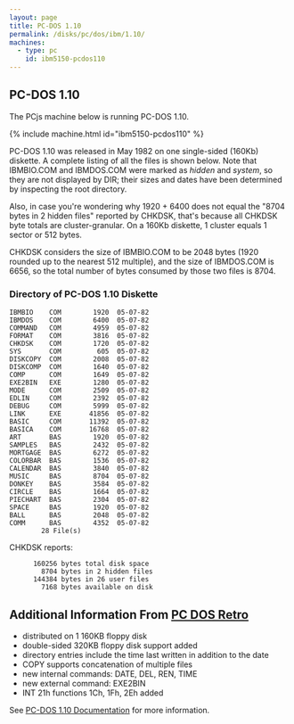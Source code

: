 ```yaml
---
layout: page
title: PC-DOS 1.10
permalink: /disks/pc/dos/ibm/1.10/
machines:
  - type: pc
    id: ibm5150-pcdos110
---
```


PC-DOS 1.10
---

The PCjs machine below is running PC-DOS 1.10.

{% include machine.html id="ibm5150-pcdos110" %}

PC-DOS 1.10 was released in May 1982 on one single-sided (160Kb) diskette.  A complete listing of all the files
is shown below.  Note that IBMBIO.COM and IBMDOS.COM were marked as *hidden* and *system*, so they are not displayed
by DIR; their sizes and dates have been determined by inspecting the root directory.

Also, in case you're wondering why 1920 + 6400 does not equal the "8704 bytes in 2 hidden files" reported by CHKDSK,
that's because all CHKDSK byte totals are cluster-granular.  On a 160Kb diskette, 1 cluster equals 1 sector or 512
bytes.

CHKDSK considers the size of IBMBIO.COM to be 2048 bytes (1920 rounded up to the nearest 512 multiple), and the
size of IBMDOS.COM is 6656, so the total number of bytes consumed by those two files is 8704.

### Directory of PC-DOS 1.10 Diskette

	IBMBIO    COM        1920  05-07-82
	IBMDOS    COM        6400  05-07-82
	COMMAND   COM        4959  05-07-82
	FORMAT    COM        3816  05-07-82
	CHKDSK    COM        1720  05-07-82
	SYS       COM         605  05-07-82
	DISKCOPY  COM        2008  05-07-82
	DISKCOMP  COM        1640  05-07-82
	COMP      COM        1649  05-07-82
	EXE2BIN   EXE        1280  05-07-82
	MODE      COM        2509  05-07-82
	EDLIN     COM        2392  05-07-82
	DEBUG     COM        5999  05-07-82
	LINK      EXE       41856  05-07-82
	BASIC     COM       11392  05-07-82
	BASICA    COM       16768  05-07-82
	ART       BAS        1920  05-07-82
	SAMPLES   BAS        2432  05-07-82
	MORTGAGE  BAS        6272  05-07-82
	COLORBAR  BAS        1536  05-07-82
	CALENDAR  BAS        3840  05-07-82
	MUSIC     BAS        8704  05-07-82
	DONKEY    BAS        3584  05-07-82
	CIRCLE    BAS        1664  05-07-82
	PIECHART  BAS        2304  05-07-82
	SPACE     BAS        1920  05-07-82
	BALL      BAS        2048  05-07-82
	COMM      BAS        4352  05-07-82
	        28 File(s)

CHKDSK reports:

	      160256 bytes total disk space
	        8704 bytes in 2 hidden files
	      144384 bytes in 26 user files 
	        7168 bytes available on disk

Additional Information From [PC DOS Retro](https://sites.google.com/site/pcdosretro/doshist)
---

- distributed on 1 160KB floppy disk
- double-sided 320KB floppy disk support added
- directory entries include the time last written in addition to the date
- COPY supports concatenation of multiple files
- new internal commands: DATE, DEL, REN, TIME
- new external command: EXE2BIN
- INT 21h functions 1Ch, 1Fh, 2Eh added

See [PC-DOS 1.10 Documentation](/pubs/pc/software/dos/PCDOS110/) for more information.
